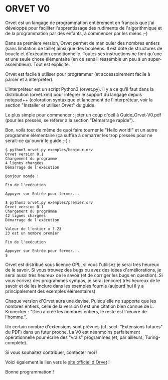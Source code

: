 
ORVET V0
========

Orvet est un langage de programmation entièrement en français que j'ai développé pour faciliter l'apprentissage des rudiments de l'algorithmique et de la programmation par des enfants, à commencer par les miens ;-)

Dans sa première version, Orvet permet de manipuler des nombres entiers (sans limitation de taille) ainsi que des booléens. Il est doté de structures de boucle et d'exécution conditionnelle. Toutes ses instructions ne font qu'une et une seule chose élémentaire (en ce sens il ressemble un peu à un super-assembleur). Tout est explicite.

Orvet est facile à utiliser pour programmer (et accessoirement facile à parser et à interpréter).

L'interpréteur est un script Python3 (orvet.py). Il y a ce qu'il faut dans la distribution (orvet.xml) pour intégrer le support du langage depuis notepad++ (coloration syntaxique et lancement de l'interpréteur, voir la section "Installer et utiliser Orvet" du guide.

Le plus simple pour commencer : jeter un coup d'oeil à Guide_Orvet-V0.pdf (pour les pressés, se référer à la section "Démarrage rapide").

Bon, voilà tout de même de quoi faire tourner le "Hello world!" et un autre programme élémentaire (ça suffira à démarrer les trop pressés pour ne serait-ce qu'ouvrir le guide ;-) :

    $ python3 orvet.py exemples/bonjour.orv
    Orvet version 0.1
    Chargement du programme
    4 lignes chargées
    Démarrage de l'exécution
    
    Bonjour monde !
    
    Fin de l'exécution
    
    Appuyer sur Entrée pour fermer...
    
    $ python3 orvet.py exemples/premier.orv
    Orvet version 0.1
    Chargement du programme
    42 lignes chargées
    Démarrage de l'exécution
    
    Valeur de l'entier x ? 23
    23 est un nombre premier
    
    Fin de l'exécution
    
    Appuyer sur Entrée pour fermer...
    $

Orvet est distribué sous licence GPL, si vous l'utilisez je serai très heureux de le savoir. Si vous trouvez des bugs ou avez des idées d'améliorations, je serai aussi très heureux de le savoir (et de corriger les bugs en question). Si vous écrivez des programmes sympas, je serai (encore) très heureux de le savoir et de les inclure dans les exemples fournis (aujourd'hui il y a principalement des exemples élémentaires).

Chaque version d'Orvet aura une devise. Puisqu'elle ne supporte que les nombres entiers, celle de la version 0 est une citation bien connue de L. Kronecker : "Dieu a créé les nombres entiers, le reste est l'œuvre de l'homme.".

Un certain nombre d'extensions sont prévues (cf. sect. "Extensions futures" du PDF) dans un futur proche. La V0 est néanmoins parfaitement opérationnelle pour écrire des "vrais" programmes (et, par ailleurs, Turing-complète).

Si vous souhaitez contribuer, contacter moi !

Voici également le lien vers le [site officiel d'Orvet](http://sirdeyre.free.fr/orvet/orvet.htm) !

Bonne programmation !
